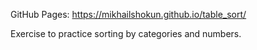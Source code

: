 GitHub Pages: 
https://mikhailshokun.github.io/table_sort/

Exercise to practice sorting by categories and numbers.
